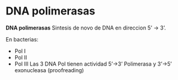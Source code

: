 # DNA polimerasas

**DNA polimerasas**
Sintesis de novo de DNA en direccion 5’ → 3’.

En bacterias:
- Pol I
- Pol II
- Pol III
Las 3 DNA Pol tienen actividad 5’→3’ Polimerasa y 3’→5’ exonucleasa (proofreading)
